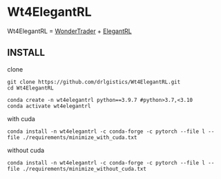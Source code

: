 # Wt4ElegantRL
Wt4ElegantRL = [WonderTrader](https://github.com/wondertrader/wtpy) + [ElegantRL](https://github.com/AI4Finance-Foundation/ElegantRL)

## INSTALL
clone
```
git clone https://github.com/drlgistics/Wt4ElegantRL.git
cd Wt4ElegantRL

conda create -n wt4elegantrl python==3.9.7 #python>3.7,<3.10
conda activate wt4elegantrl
```

with cuda
```
conda install -n wt4elegantrl -c conda-forge -c pytorch --file l --file ./requirements/minimize_with_cuda.txt
```

without cuda
```
conda install -n wt4elegantrl -c conda-forge -c pytorch --file l --file ./requirements/minimize_without_cuda.txt
```